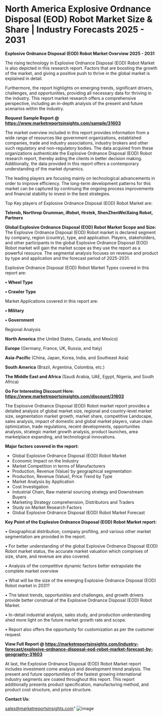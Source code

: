  # North America Explosive Ordnance Disposal (EOD) Robot Market Size & Share | Industry Forecasts 2025 - 2031

<Strong> Explosive Ordnance Disposal (EOD) Robot Market Overview 2025 - 2031</strong>

The rising technology in Explosive Ordnance Disposal (EOD) Robot Market is also depicted in this research report. Factors that are boosting the growth of the market, and giving a positive push to thrive in the global market is explained in detail.

Furthermore, the report highlights on emerging trends, significant drivers, challenges, and opportunities, providing all necessary data for thriving in the industry. This report market research offers a comprehensive perspective, including an in-depth analysis of the present and future scenarios within the industry.

<strong>Request Sample Report @ <a href=https://www.marketreportsinsights.com/sample/31603>https://www.marketreportsinsights.com/sample/31603</a></strong>

The market overview included in this report provides information from a wide range of resources like government organizations, established companies, trade and industry associations, industry brokers and other such regulatory and non-regulatory bodies. The data acquired from these organizations authenticate the Explosive Ordnance Disposal (EOD) Robot research report, thereby aiding the clients in better decision making. Additionally, the data provided in this report offers a contemporary understanding of the market dynamics.

The leading players are focusing mainly on technological advancements in order to improve efficiency. The long-term development patterns for this market can be captured by continuing the ongoing process improvements and financial stability to invest in the best strategies.

Top Key players of Explosive Ordnance Disposal (EOD) Robot Market are:

<strong>Telerob, Northrop Grumman, iRobot, Hrstek, ShenZhenWeiXaing Robot, Partnerx</strong>

<strong><b>Global Explosive Ordnance Disposal (EOD) Robot Market Scope and Size:</b></strong>
The Explosive Ordnance Disposal (EOD) Robot market is declared segment by company, region (country), type, and application. Players, stakeholders, and other participants in the global Explosive Ordnance Disposal (EOD) Robot market will gain the market scope as they use the report as a powerful resource. The segmental analysis focuses on revenue and product by type and application and the forecast period of 2025-2031.

Explosive Ordnance Disposal (EOD) Robot Market Types covered in this report are:

<strong>• Wheel Type

• Crawler Type</strong>

Market Applications covered in this report are:

<strong>• Military

• Government</strong> 

Regional Analysis

<strong>North America</strong> (the United States, Canada, and Mexico)

<strong>Europe</strong> (Germany, France, UK, Russia, and Italy)

<strong>Asia-Pacific</strong> (China, Japan, Korea, India, and Southeast Asia)

<strong>South America</strong> (Brazil, Argentina, Colombia, etc.)

<strong>The Middle East and Africa</strong> (Saudi Arabia, UAE, Egypt, Nigeria, and South Africa)

<strong>Go For Interesting Discount Here: <a href=https://www.marketreportsinsights.com/discount/31603>https://www.marketreportsinsights.com/discount/31603</a></strong>

The Explosive Ordnance Disposal (EOD) Robot market report provides a detailed analysis of global market size, regional and country-level market size, segmentation market growth, market share, competitive Landscape, sales analysis, impact of domestic and global market players, value chain optimization, trade regulations, recent developments, opportunities analysis, strategic market growth analysis, product launches, area marketplace expanding, and technological innovations.

<strong><b>Major factors covered in the report:</b></strong>
<ul>
  <li>Global Explosive Ordnance Disposal (EOD) Robot Market </li>
  <li>Economic Impact on the Industry</li>
  <li>Market Competition in terms of Manufacturers</li>
  <li>Production, Revenue (Value) by geographical segmentation</li>
  <li>Production, Revenue (Value), Price Trend by Type</li>
  <li>Market Analysis by Application</li>
  <li>Cost Investigation</li>
  <li>Industrial Chain, Raw material sourcing strategy and Downstream Buyers</li>
  <li>Marketing Strategy comprehension, Distributors and Traders</li>
  <li>Study on Market Research Factors</li>
  <li>Global Explosive Ordnance Disposal (EOD) Robot Market Forecast</li>
</ul>

<strong><b>Key Point of the Explosive Ordnance Disposal (EOD) Robot Market report:</b></strong>

• Geographical distribution, company profiling, and various other market segmentation are provided in the report.

• For better understanding of the global Explosive Ordnance Disposal (EOD) Robot market status, the accurate market valuation which comprises of size, share, and revenue are also covered.

• Analysis of the competitive dynamic factors better extrapolate the complete market overview

• What will be the size of the emerging Explosive Ordnance Disposal (EOD) Robot market in 2031?

• The latest trends, opportunities and challenges, and growth drivers provide better construal of the Explosive Ordnance Disposal (EOD) Robot Market.

• In-detail industrial analysis, sales study, and production understanding shed more light on the future market growth rate and scope.

• Report also offers the opportunity for customization as per the customer request.

<strong><b>View Full Report @ <a href=https://marketreportsinsights.com/industry-forecast/explosive-ordnance-disposal-eod-robot-market-forecast-by-geography-31603>https://marketreportsinsights.com/industry-forecast/explosive-ordnance-disposal-eod-robot-market-forecast-by-geography-31603</a></b></strong>


At last, the Explosive Ordnance Disposal (EOD) Robot Market report includes investment come analysis and development trend analysis. The present and future opportunities of the fastest growing international industry segments are coated throughout this report. This report additionally presents product specification, manufacturing method, and product cost structure, and price structure.

<strong>Contact Us:</strong>

sales@marketreportsinsights.com"
![image](https://github.com/user-attachments/assets/73d14e2b-8a9a-4679-8cfe-375007a85830)
